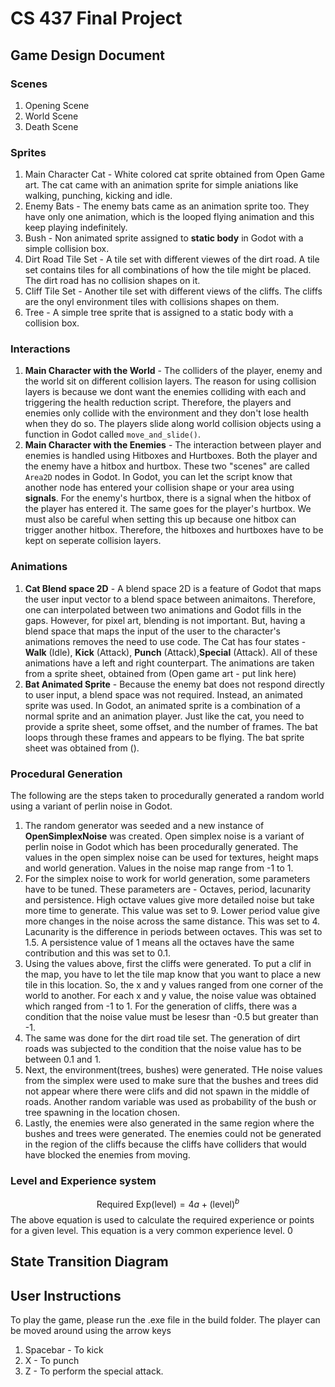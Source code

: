 # CS 437 Final Project

## Game Design Document
### Scenes

1. Opening Scene
2. World Scene
3. Death Scene

### Sprites

1. Main Character Cat - White colored cat sprite obtained from Open Game art. The cat came with an animation sprite for simple aniations like walking, punching, kicking and idle. 
2. Enemy Bats - The enemy bats came as an animation sprite too. They have only one animation, which is the looped flying animation and this keep playing indefinitely. 
3. Bush - Non animated sprite assigned to **static body** in Godot with a simple collision box.
4. Dirt Road Tile Set - A tile set with different viewes of the dirt road. A tile set contains tiles for all combinations of how the tile might be placed. The dirt road has no collision shapes on it. 
5. Cliff Tile Set - Another tile set with different views of the cliffs. The cliffs are the onyl environment tiles with collisions shapes on them. 
6. Tree - A simple tree sprite that is assigned to a static body with a collision box. 

### Interactions
1. **Main Character with the World** - The colliders of the player, enemy and the world sit on different collision layers. The reason for using collision layers is because we dont want the enemies colliding with each and triggering the health reduction script. Therefore, the players and enemies only collide with the environment and they don't lose health when they do so. The players slide along world collision objects using a function in Godot called ``move_and_slide()``. 
2. **Main Character with the Enemies** - The interaction between player and enemies is handled using Hitboxes and Hurtboxes. Both the player and the enemy have a hitbox and hurtbox. These two "scenes" are called ``Area2D`` nodes in Godot. In Godot, you can let the script know that another node has entered your collision shape or your area using **signals**. For the enemy's hurtbox, there is a signal when the hitbox of the player has entered it. The same goes for the player's hurtbox. We must also be careful when setting this up because one hitbox can trigger another hitbox. Therefore, the hitboxes and hurtboxes have to be kept on seperate collision layers. 

### Animations
1. **Cat Blend space 2D** - A blend space 2D is a feature of Godot that maps the user input vector to a blend space between animaitons. Therefore, one can interpolated between two animations and Godot fills in the gaps. However, for pixel art, blending is not important. But, having a blend space that maps the input of the user to the character's animations removes the need to use code. The Cat has four states - **Walk** (Idle), **Kick** (Attack), **Punch** (Attack),**Special** (Attack). All of these animations have a left and right counterpart. The animations are taken from a sprite sheet, obtained from (Open game art - put link here)
2. **Bat Animated Sprite** - Because the enemy bat does not respond directly to user input, a blend space was not required. Instead, an animated sprite was used. In Godot, an animated sprite is a combination of a normal sprite and an animation player. Just like the cat, you need to provide a sprite sheet, some offset, and the number of frames. The bat loops through these frames and appears to be flying. The bat sprite sheet was obtained from ().

### Procedural Generation
The following are the steps taken to procedurally generated a random world using a variant of perlin noise in Godot. 
1. The random generator was seeded and a new instance of **OpenSimplexNoise** was created. Open simplex noise is a variant of perlin noise in Godot which has been procedurally generated. The values in the open simplex noise can be used for textures, height maps and world generation. Values in the noise map range from -1 to 1. 
2. For the simplex noise to work for world generation, some parameters have to be tuned. These parameters are - Octaves, period, lacunarity and persistence. High octave values give more detailed noise but take more time to generate. This value was set to 9. Lower period value give more changes in the noise across the same distance. This was set to 4. Lacunarity is the difference in periods between octaves. This was set to 1.5. A persistence value of 1 means all the octaves have the same contribution and this was set to 0.1. 
3. Using the values above, first the cliffs were generated. To put a clif in the map, you have to let the tile map know that you want to place a new tile in this location. So, the x and y values ranged from one corner of the world to another. For each x and y value, the noise value was obtained which ranged from -1 to 1. For the generation of cliffs, there was a condition that the noise value must be lesesr than -0.5 but greater than -1. 
4. The same was done for the dirt road tile set. The generation of dirt roads was subjected to the condition that the noise value has to be between 0.1 and 1. 
5. Next, the environment(trees, bushes) were generated. THe noise values from the simplex were used to make sure that the bushes and trees did not appear where there were clifs and did not spawn in the middle of roads. Another random variable was used as probability of the bush or tree spawning in the location chosen.  
6. Lastly, the enemies were also generated in the same region where the bushes and trees were generated. The enemies could not be generated in the region of the cliffs because the cliffs have colliders that would have blocked the enemies from moving. 

### Level and Experience system
$$\text{Required Exp}(\text{level})=4a+(\text{level})^{b}$$
The above equation is used to calculate the required experience or points for a given level. This equation is a very common experience level. 0

## State Transition Diagram


## User Instructions
To play the game, please run the .exe file in the build folder.
The player can be moved around using the arrow keys
1. Spacebar - To kick
2. X - To punch
3. Z - To perform the special attack. 
